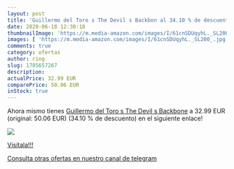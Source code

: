 ```yaml
---
layout: post
title: 'Guillermo del Toro s The Devil s Backbon al 34.10 % de descuento'
date: 2020-06-18 12:30:18
thumbnailImage: 'https://m.media-amazon.com/images/I/61cnSDUqyhL._SL200_.jpg'
images: [ 'https://m.media-amazon.com/images/I/61cnSDUqyhL._SL200_.jpg' ]
comments: true
category: ofertas
author: ring
slug: 1785657267
description:
actualPrice: 32.99 EUR
comparePrice: 50.06 EUR
inStock: true
---
```


Ahora mismo tienes [Guillermo del Toro s The Devil s Backbone](https://www.amazon.com/dp/1785657267/?tag=redken08-20) a 32.99 EUR (original: 50.06 EUR) (34.10 %  de descuento) en el siguiente enlace!

[![](https://m.media-amazon.com/images/I/61cnSDUqyhL._SL200_.jpg)](https://www.amazon.com/dp/1785657267/?tag=redken08-20)

[Visítala!!!](https://www.amazon.com/dp/1785657267/?tag=redken08-20)

[Consulta otras ofertas en nuestro canal de telegram](https://t.me/s/ofertas25)
